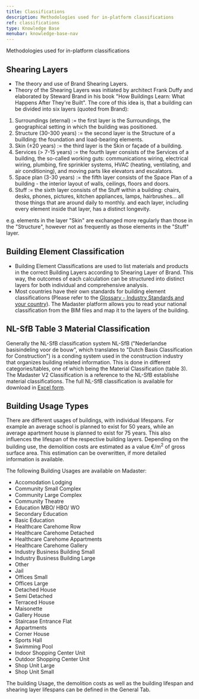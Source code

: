 ```yaml
---
title: Classifications
description: Methodologies used for in-platform classifications
ref: classifications
type: Knowledge Base
menubar: knowledge-base-nav
---
```


Methodologies used for in-platform classifications

## Shearing Layers 

* The theory and use of Brand Shearing Layers.
* Theory of the Shearing Layers was initiated by architect Frank Duffy and elaborated by Steward Brand in his book "How Buildings Learn: What Happens After They're Built". The core of this idea is, that a building can be divided into six layers (quoted from Brand):
 1. Surroundings (eternal) := the first layer is the Surroundings, the geographical setting in which the building was positioned.
 2. Structure (30-300 years) := the second layer is the Structure of a buillding: the foundation and load-bearing elements.
 3. Skin (±20 years) := the third layer is the Skin or façade of a building.
 4. Services (> 7-15 years) := the fourth layer consists of the Services of a building, the so-called working guts: communications wiring, electrical wiring, plumbing, fire sprinkler systems, HVAC (heating, ventilating, and air conditioning), and moving parts like elevators and escalators.
 5. Space plan (3-30 years) := the fifth layer consists of the Space Plan of a building - the interior layout of walls, ceilings, floors and doors.
 6. Stuff := the sixth layer consists of the Stuff within a building: chairs, desks, phones, pictures, kitchen appliances, lamps, hairbrushes... all those things that are around daily to monthly.
and each layer, including every element inside that layer, has a distinct longevity.

e.g. elements in the layer "Skin" are exchanged more regularly than those in the "Structure", however not as frequently as those elements in the "Stuff" layer.

## Building Element Classification

* Building Element Classifications are used to list materials and products in the correct Building Layers according to Shearing Layer of Brand. This way, the outcomes of each calculation can be structured into distinct layers for both individual and comprehensive analysis.
* Most countries have their own standards for building element classifications (Please refer to the <a href="https://docs.madaster.com/nl/en/knowledge-base/madaster-glossary.html" target="_blank">Glossary - Industry Standards and your country</a>). The Madaster platform allows you to read your national classification from the BIM files and map it to the layers of the building. 

## NL-SfB Table 3 Material Classification 

Generally the NL-SfB classification system NL-SfB ("Nederlandse basisindeling voor de bouw", which translates to "Dutch Basis Classification for Construction") is a conding system used in the construction industry that organizes building related information.
This is done in different categories/tables, one of which being the Material Classification (table 3). The Madaster V2 Classification is a reference to the NL-SfB establishe material classifications.
The full NL-SfB classification is available for download in <a href="https://ketenstandaard.nl/app/uploads/2020/03/NL-SfB_Tabel_0-4_Update-V201912.xlsx" target="_blank">Excel form</a>.

## Building Usage Types 

There are different usages of buildings, with individual lifespans. For example an average school is planned to exist for 50 years, while an average apartment house is planned to exist for 75 years. This also influences the lifespan of the respective building layers.
Depending on the building use, the demolition costs are estimated as a value €/m<sup>2</sup> of gross surface area. This estimation can be overwritten, if more detailed information is available.

The following Building Usages are available on Madaster:
  * Accomodation Lodging
  * Community Small Complex
  * Community Large Complex
  * Community Theatre
  * Education MBO/ HBO/ WO
  * Secondary Education
  * Basic Education
  * Healthcare Carehome Row
  * Healthcare Carehome Detached
  * Healthcare Carehome Appartments
  * Healthcare Carehome Gallery
  * Industry Business Building Small
  * Industry Business Building Large
  * Other
  * Jail
  * Offices Small
  * Offices Large
  * Detached House
  * Semi Detached
  * Terraced House
  * Maisonette
  * Gallery House
  * Staircase Entrance Flat
  * Appartments
  * Corner House
  * Sports Hall
  * Swimming Pool
  * Indoor Shopping Center Unit
  * Outdoor Shopping Center Unit
  * Shop Unit Large
  * Shop Unit Small

The building Usage, the demolition costs as well as the building lifespan and shearing layer lifespans can be defined in the General Tab.
